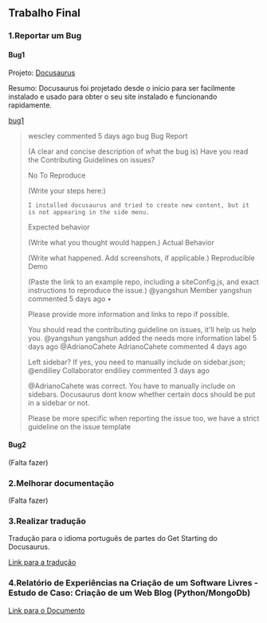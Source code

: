 ## Trabalho Final

### 1.Reportar um Bug
#### Bug1
Projeto: [Docusaurus](https://github.com/facebook/docusaurus)

Resumo: Docusaurus foi projetado desde o início para ser facilmente instalado e usado para obter o seu site instalado e funcionando rapidamente.

[bug1](https://github.com/facebook/docusaurus/issues/1620)

<blockquote>
 wescley commented 5 days ago
bug Bug Report

(A clear and concise description of what the bug is)
Have you read the Contributing Guidelines on issues?

No
To Reproduce

(Write your steps here:)

    I installed docusaurus and tried to create new content, but it is not appearing in the side menu.

Expected behavior

(Write what you thought would happen.)
Actual Behavior

(Write what happened. Add screenshots, if applicable.)
Reproducible Demo

(Paste the link to an example repo, including a siteConfig.js, and exact instructions to reproduce the issue.)
@yangshun
Member
yangshun commented 5 days ago •

Please provide more information and links to repo if possible.

You should read the contributing guideline on issues, it'll help us help you.
@yangshun yangshun added the needs more information label 5 days ago
@AdrianoCahete
AdrianoCahete commented 4 days ago

Left sidebar? If yes, you need to manually include on sidebar.json;
@endiliey
Collaborator
endiliey commented 3 days ago

@AdrianoCahete was correct. You have to manually include on sidebars. Docusaurus dont know whether certain docs should be put in a sidebar or not.

Please be more specific when reporting the issue too, we have a strict guideline on the issue template
</blockquote>

#### Bug2
(Falta fazer)

### 2.Melhorar documentação
(Falta fazer)

### 3.Realizar tradução

Tradução para o idioma português de partes do Get Starting do Docusaurus.

[Link para a tradução](https://crowdin.com/translate/docusaurus/2499/en-ptbr)

### 4.Relatório de Experiências na Criação de um Software Livres - Estudo de Caso: Criação de um Web Blog (Python/MongoDb)
[Link para o Documento](https://docs.google.com/document/d/1-gKaedO37KwaNecqbjTn_oSSuCYnOjZPEI8QJtJ_0aY/edit?usp=sharing)
